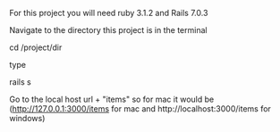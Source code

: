 For this project you will need ruby 3.1.2 and Rails 7.0.3


Navigate to the directory this project is in the terminal


cd /project/dir


type


rails s


Go to the local host url + "items" so for mac it would be  (http://127.0.0.1:3000/items for mac and http://localhost:3000/items for windows)
